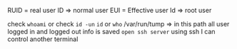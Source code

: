 RUID = real user ID => normal user
EUI = Effective user Id => root user

check `whoami`
or check `id -un`
`id`  or `who`
/var/run/tump => in this path all user logged in and logged out
info is saved
`open ssh server`
using ssh I can control another terminal



